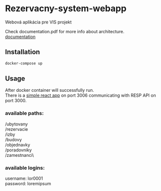 # Rezervacny-system-webapp
Webová aplikácia pre VIS projekt

Check documentation.pdf for more info about architecture.\
[documentation](documentation.pdf)

## Installation

```bash
docker-compose up
```

## Usage

After docker container will successfully run.\
There is a [simple react app](http://localhost:3006) on port 3006 communicating with RESP API on port 3000.

### available paths:

/ubytovany\
/rezervacie\
/izby\
/budovy\
/objednavky\
/poradovniky\
/zamestnanci\

### available logins:

username: lor0001\
password: loremipsum